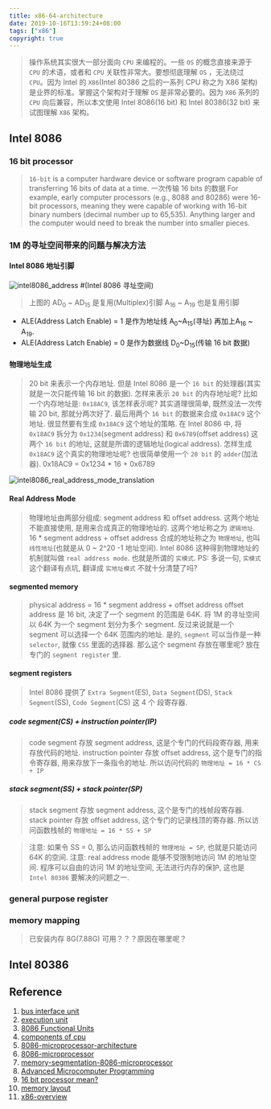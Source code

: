 ```yaml
---
title: x86-64-architecture
date: 2019-10-16T13:59:24+08:00
tags: ["x86"]
copyright: true
---
```


> 操作系统其实很大一部分面向 `CPU` 来编程的。一些 `OS` 的概念直接来源于 `CPU` 的术语，或者和 `CPU` 关联性非常大。要想彻底理解 `OS` ，无法绕过 `CPU`。因为 Intel 的 `X86`(Intel 80386 之后的一系列 CPU 称之为 X86 架构) 是业界的标准。掌握这个架构对于理解 `OS` 是非常必要的。因为 `X86` 系列的 `CPU` 向后兼容，所以本文使用 Intel 8086(16 bit) 和 Intel 80386(32 bit) 来试图理解 `X86` 架构。

## Intel 8086

### 16 bit processor

> `16-bit` is a computer hardware device or software program capable of transferring 16 bits of data at a time. 一次传输 16 bits 的数据
> For example, early computer processors (e.g., 8088 and 80286) were 16-bit processors, meaning they were capable of working with 16-bit binary numbers (decimal number up to 65,535). Anything larger and the computer would need to break the number into smaller pieces.

### 1M 的寻址空间带来的问题与解决方法

#### Intel 8086 地址引脚

![intel8086_address](https://github.com/stardustman/pictures/raw/main/img/intel8086_address.png) #(Intel 8086 寻址空间)

> 上图的 AD<sub>0</sub> ~ AD<sub>15</sub> 是复用(Multiplex)引脚
> A<sub>16</sub> ~ A<sub>19</sub> 也是复用引脚

* ALE(Address Latch Enable) = 1 是作为地址线 A<sub>0</sub>~A<sub>15</sub>(寻址) 再加上A<sub>16</sub> ~ A<sub>19</sub>.
* ALE(Address Latch Enable) = 0 是作为数据线 D<sub>0</sub>~D<sub>15</sub>(传输 16 bit 数据)

#### 物理地址生成

> 20 bit 来表示一个内存地址. 但是 Intel 8086 是一个 `16 bit` 的处理器(其实就是一次只能传输 16 bit 的数据). 怎样来表示 `20 bit` 的内存地址呢? 比如一个内存地址是: `0x18AC9`, 该怎样表示呢? 其实道理很简单, 既然没法一次传输 20 bit, 那就分两次好了. 最后用两个 `16 bit` 的数据来合成 `0x18AC9` 这个地址. 很显然要有生成 `0x18AC9` 这个地址的策略. 在 Intel 8086 中, 将 `0x18AC9` 拆分为 `0x1234`(segment address) 和 `0x6789`(offset address) 这两个 `16 bit` 的地址, 这就是所谓的逻辑地址(logical address). 怎样生成 `0x18AC9` 这个真实的物理地址呢? 也很简单使用一个 `20 bit` 的 `adder`(加法器). 0x18AC9 = 0x1234 * 16 + 0x6789

![intel8086_real_address_mode_translation](https://github.com/stardustman/pictures/raw/main/img/intel8086_real_address_mode_translation.png)

#### Real Address Mode

> 物理地址由两部分组成: segment address 和 offset address. 这两个地址不能直接使用, 是用来合成真正的物理地址的. 这两个地址称之为 `逻辑地址`. 16 * segment address + offset address 合成的地址称之为 `物理地址`, 也叫 `线性地址`(也就是从 0 ~ 2^20 -1 地址空间). Intel 8086 这种得到物理地址的机制就叫做 `real address mode`. 也就是所谓的 `实模式`.
PS: 多说一句, `实模式` 这个翻译有点坑, 翻译成 `实地址模式` 不就十分清楚了吗?

#### segmented memory

> physical address = 16 * segment address + offset address
offset address 是 16 bit, 决定了一个 segment 的范围是 64K. 将 1M 的寻址空间以 64K 为一个 segment 划分为多个 segment. 反过来说就是一个 segment 可以选择一个 64K 范围内的地址. 是的, `segment` 可以当作是一种 `selector`, 就像 `CSS` 里面的选择器.
> 那么这个 segment 存放在哪里呢? 放在专门的 `segment register` 里.

#### segment registers

> Intel 8086 提供了 `Extra Segment`(ES), `Data Segment`(DS), `Stack Segment`(SS), `Code Segment`(CS) 这 4 个 段寄存器.

##### code segment(CS) + instruction pointer(IP)

> code segment 存放 segment address, 这是个专门的代码段寄存器, 用来存放代码的地址.
> instruction pointer 存放 offset address, 这个是专门的指令寄存器, 用来存放下一条指令的地址.
> 所以访问代码的 `物理地址 = 16 * CS + IP`

##### stack segment(SS) + stack pointer(SP)

> stack segment 存放 segment address, 这个是专门的栈帧段寄存器.
> stack pointer 存放 offset address, 这个专门的记录栈顶的寄存器.
> 所以访问函数栈帧的 `物理地址 = 16 * SS + SP`

> 注意: 如果令 SS = 0, 那么访问函数栈帧的 `物理地址 = SP`, 也就是只能访问 64K 的空间.
> 注意: real address mode 能够不受限制地访问 1M 的地址空间. 程序可以自由的访问 1M 的地址空间, 无法进行内存的保护, 这也是 `Intel 80386` 要解决的问题之一.

####

### general purpose register

### memory mapping

> 已安装内存 8G(7.88G) 可用？？？原因在哪里呢？

## Intel 80386

## Reference

1. [bus interface unit](http://8086microprocessor4u.blogspot.com/2012/12/bus-interface-unit-biu.html)
2. [execution unit](http://8086microprocessor4u.blogspot.com/2015/04/the-execution-unit-eu.html)
3. [8086 Functional Units](https://www.tutorialspoint.com/microprocessor/microprocessor_8086_functional_units.htm)
4. [components of cpu](https://www.csetutor.com/components-of-cpu-and-their-functions/)
5. [8086-microprocessor-architecture](https://vdocuments.mx/8086-microprocessor-architecture-5584489b9c738.html)
6. [8086-microprocessor](https://www.academia.edu/40314276/8086_microprocessor20190911_87442_nxpkcz)
7. [memory-segmentation-8086-microprocessor](https://www.geeksforgeeks.org/memory-segmentation-8086-microprocessor/)
8. [Advanced Microcomputer Programming](https://www.cs.usfca.edu/~cruse/cs630f06/)
9. [16 bit processor mean?](https://www.computerhope.com/jargon/num/16bit.htm)
10. [memory layout](https://cgnail.github.io/academic/mem-layout/)
11. [x86-overview](https://cs.lmu.edu/~ray/notes/x86overview/)
